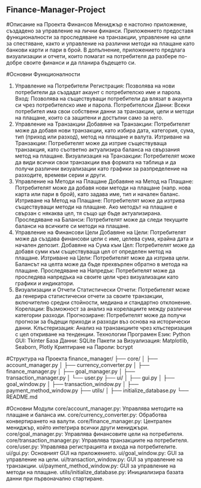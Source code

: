 ## Finance-Manager-Project

#Описание на Проекта
Финансов Мениджър е настолно приложение, създадено за управление на лични финанси. Приложението предоставя функционалности за проследяване на транзакции, управление на цели за спестяване, както и управление на различни методи на плащане като банкови карти и пари в брой. В допълнение, приложението предлага визуализации и отчети, които помагат на потребителя да разбере по-добре своите финанси и да планира бъдещето си.

#Основни Функционалности
1. Управление на Потребители
Регистрация: Позволява на нови потребители да създадат акаунт с потребителско име и парола.
Вход: Позволява на съществуващи потребители да влязат в акаунта си чрез потребителско име и парола.
Потребителски Данни: Всеки потребител има свои собствени данни за транзакции, цели и методи на плащане, които са защитени и достъпни само за него.
2. Управление на Транзакции
Добавяне на Транзакции: Потребителят може да добавя нови транзакции, като избира дата, категория, сума, тип (приход или разход), метод на плащане и валута.
Изтриване на Транзакции: Потребителят може да изтрие съществуваща транзакция, като съответно актуализира баланса на свързания метод на плащане.
Визуализация на Транзакции: Потребителят може да види всички свои транзакции във формата на таблица и да получи различни визуализации като графики за разпределение на разходите, времеви серии и други.
3. Управление на Методи на Плащане
Добавяне на Метод на Плащане: Потребителят може да добавя нови методи на плащане (напр. нова карта или пари в брой), като задава име, тип и начален баланс.
Изтриване на Метод на Плащане: Потребителят може да изтрива съществуващи методи на плащане. Ако методът на плащане е свързан с някаква цел, тя също ще бъде актуализирана.
Проследяване на Баланси: Потребителят може да следи текущите баланси на всичките си методи на плащане.
4. Управление на Финансови Цели
Добавяне на Цели: Потребителят може да създава финансови цели с име, целева сума, крайна дата и начален депозит.
Добавяне на Сума към Цел: Потребителят може да добавя суми към съществуваща цел от определен метод на плащане.
Изтриване на Цели: Потребителят може да изтрива цели. Балансът на целта може да бъде прехвърлен обратно в метода на плащане.
Проследяване на Напредък: Потребителят може да проследява напредъка на своите цели чрез визуализации като графики и индикатори.
5. Визуализации и Отчети
Статистически Отчети: Потребителят може да генерира статистически отчети за своите транзакции, включително средни стойности, медиана и стандартно отклонение.
Корелации: Възможност за анализ на корелациите между различни категории разходи.
Прогнозиране: Потребителят може да получи прогнози за бъдещи приходи и разходи въз основа на исторически данни.
Клъстеризация: Анализ на транзакциите чрез клъстеризация с цел откриване на тенденции.
Технологии
Програмен Език: Python
GUI: Tkinter
База Данни: SQLite
Пакети за Визуализация: Matplotlib, Seaborn, Plotly
Криптиране на Пароли: bcrypt

#Структура на Проекта
finance_manager/
├── core/
│ ├── account_manager.py
│ ├── currency_converter.py
│ ├── finance_manager.py
│ ├── goal_manager.py
│ ├── transaction_manager.py
│ └── user.py
├── ui/
│ ├── gui.py
│ ├── goal_window.py
│ ├── transaction_window.py
│ ├── payment_method_window.py
├── utils/
│ ├── initialize_database.py
└── README.md

#Основни Модули
core/account_manager.py: Управлява методите на плащане и баланса им.
core/currency_converter.py: Обработва конвертирането на валути.
core/finance_manager.py: Централен мениджър, който интегрира всички други мениджъри.
core/goal_manager.py: Управлява финансовите цели на потребителя.
core/transaction_manager.py: Управлява транзакциите на потребителя.
core/user.py: Управлява регистрацията и входа на потребителите.
ui/gui.py: Основният GUI на приложението.
ui/goal_window.py: GUI за управление на цели.
ui/transaction_window.py: GUI за управление на транзакции.
ui/payment_method_window.py: GUI за управление на методи на плащане.
utils/initialize_database.py: Инициализира базата данни при първоначално стартиране.